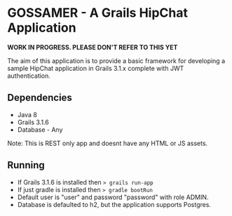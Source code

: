 # GOSSAMER - A Grails HipChat Application

**WORK IN PROGRESS. PLEASE DON'T REFER TO THIS YET**

The aim of this application is to provide a basic framework for developing a
sample HipChat application in Grails 3.1.x complete with JWT authentication.

## Dependencies
* Java 8
* Grails 3.1.6
* Database - Any

Note: This is  REST only app and doesnt have any HTML or JS assets.

## Running
* If Grails 3.1.6 is installed then ``> grails run-app``
* If just gradle is installed then ``> gradle bootRun``
* Default user is "user" and password "password" with role ADMIN.
* Database is defaulted to h2, but the application supports Postgres.
